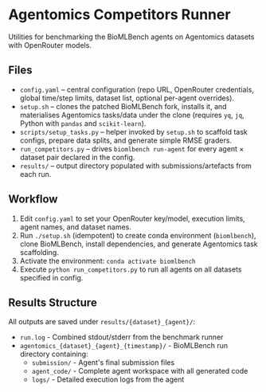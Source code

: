 # Agentomics Competitors Runner

Utilities for benchmarking the BioMLBench agents on Agentomics datasets with OpenRouter models.

## Files

- `config.yaml` – central configuration (repo URL, OpenRouter credentials, global time/step limits, dataset list, optional per-agent overrides).
- `setup.sh` – clones the patched BioMLBench fork, installs it, and materialises Agentomics tasks/data under the clone (requires `yq`, `jq`, Python with `pandas` and `scikit-learn`).
- `scripts/setup_tasks.py` – helper invoked by `setup.sh` to scaffold task configs, prepare data splits, and generate simple RMSE graders.
- `run_competitors.py` – drives `biomlbench run-agent` for every agent × dataset pair declared in the config.
- `results/` – output directory populated with submissions/artefacts from each run.

## Workflow

1. Edit `config.yaml` to set your OpenRouter key/model, execution limits, agent names, and dataset names.
2. Run `./setup.sh` (idempotent) to create conda environment (`biomlbench`), clone BioMLBench, install dependencies, and generate Agentomics task scaffolding.
3. Activate the environment: `conda activate biomlbench`
4. Execute `python run_competitors.py` to run all agents on all datasets specified in config.

## Results Structure

All outputs are saved under `results/{dataset}_{agent}/`:

- `run.log` - Combined stdout/stderr from the benchmark runner
- `agentomics_{dataset}_{agent}_{timestamp}/` - BioMLBench run directory containing:
  - `submission/` - Agent's final submission files
  - `agent_code/` - Complete agent workspace with all generated code
  - `logs/` - Detailed execution logs from the agent
